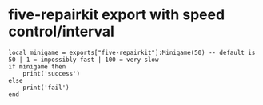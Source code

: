 # five-repairkit export with speed control/interval
```
local minigame = exports["five-repairkit"]:Minigame(50) -- default is 50 | 1 = impossibly fast | 100 = very slow
if minigame then
    print('success')
else
    print('fail')
end
```
